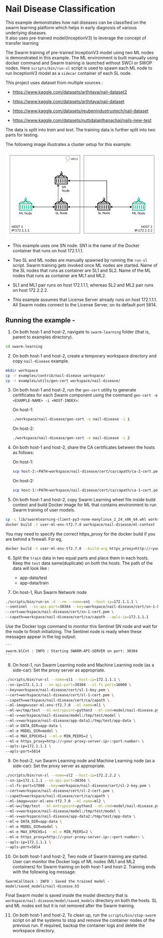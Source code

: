 # Nail Disease Classification

This example demonstrates how nail diseases can be classified on the swarm learning platform which helps in early diagnosis of various underlying diseases.  
It also uses pre-trained model(InceptionV3) to leverage the concept of transfer learning

The Swarm training of pre-trained InceptionV3 model using two ML nodes is demonstrated in this example. The ML environment is built manually using docker command and Swarm training is launched without SWCI or SWOP nodes. Here `scripts/bin/run-sl` script is used to spawn each ML node to run InceptionV3 model as a `sidecar` container of each SL node.

This project uses dataset from multiple sources :

* https://www.kaggle.com/datasets/arthitaya/nail-dataset2

* https://www.kaggle.com/datasets/arthitaya/nail-dataset

* https://www.kaggle.com/datasets/reubenindustrustech/nail-dataset

* https://www.kaggle.com/datasets/nuttidalapthanachai/nails-new-test

The data is split into *train* and *test*.
The training data is further split into two parts for testing.

The following image illustrates a cluster setup for this example:

![WPBC Cluster Setup](/docs/User/GUID-4D303DEC-8E71-43F4-BDCB-04B0C1AE79D8-high.png)

* This example uses one SN node. SN1 is the name of the Docker container that runs on host 172.1.1.1.

* Two SL and ML nodes are manually spawned by running the `run-sl` script. Swarm training gets invoked once ML nodes are started. Name of the SL nodes that runs as container are SL1 and SL2. Name of the ML nodes that runs as container are ML1 and ML2.

* SL1 and ML1 pair runs on host 172.1.1.1, whereas SL2 and ML2 pair runs on host 172.2.2.2.

* This example assumes that License Server already runs on host 172.1.1.1. All Swarm nodes connect to the License Server, on its default port 5814.

## Running the example -

1. On both host-1 and host-2, navigate to `swarm-learning` folder \(that is, parent to examples directory\).

``` bash
cd swarm-learning
```

2. On both host-1 and host-2, create a temporary workspace directory and copy `nail-disease` example.

```bash
mkdir workspace
cp -r examples/contrib/nail-disease workspace/
cp -r examples/utils/gen-cert workspace/nail-disease/
```

3. On both host-1 and host-2, run the `gen-cert` utility to generate certificates for each Swarm component using the command `gen-cert -e <EXAMPLE-NAME> -i <HOST-INDEX>`:

    On host-1:

    ```bash
    ./workspace/nail-disease/gen-cert -e nail-disease -i 1
    ```

    On host-2:

    ```bash
    ./workspace/nail-disease/gen-cert -e nail-disease -i 2
    ```

4. On both host-1 and host-2, share the CA certificates between the hosts as follows:

    On host-1:

    ```bash
    scp host-2:<PATH>workspace/nail-disease/cert/ca/capath/ca-2-cert.pem workspace/nail-disease/cert/ca/capath
    ```

    On host-2:

    ```bash
    scp host-1:<PATH>workspace/nail-disease/cert/ca/capath/ca-1-cert.pem workspace/nail-disease/cert/ca/capath
    ```

5. On both host-1 and host-2, copy Swarm Learning wheel file inside build context and build Docker image for ML that contains environment to run Swarm training of user models.

```bash
cp -L lib/swarmlearning-client-py3-none-manylinux_2_24_x86_64.whl workspace/nail-disease/ml-context/
docker build -t user-ml-env-tf2.7.0 workspace/nail-disease/ml-context
```

You may need to specify the correct https_proxy for the docker build if you are behind a firewall. For eg,

```bash
docker build -t user-ml-env-tf2.7.0 --build-arg https_proxy=http://<your-proxy-server-ip>:<port> workspace/nail-disease/ml-context
```

6. Split the `train` data in two equal parts and place them in each hosts. Keep the `test` data same(duplicate) on both the hosts. The path of the data will look like : 
    * app-data/test
    * app-data/train

7. On host-1, Run Swarm Network node

```bash
./scripts/bin/run-sn -d --rm --name=sn1 --host-ip=172.1.1.1 \
--sentinel --sn-api-port=30304 --key=workspace/nail-disease/cert/sn-1-key.pem \
--cert=workspace/nail-disease/cert/sn-1-cert.pem \
--capath=workspace/nail-disease/cert/ca/capath --apls-ip=172.1.1.1
```

   Use the Docker logs command to monitor this Sentinel SN node and wait for the node to finish initializing. The Sentinel node is ready when these messages appear in the log output:

    ```
    swarm.blCnt : INFO : Starting SWARM-API-SERVER on port: 30304
    ```

8. On host-1, run Swarm Learning node and Machine Learning node \(as a side-car\): Set the proxy server as appropriate.

```bash
./scripts/bin/run-sl --name=sl1 --host-ip=172.1.1.1 \
--sn-ip=172.1.1.1 --sn-api-port=30304 --sl-fs-port=16000 \
--key=workspace/nail-disease/cert/sl-1-key.pem \
--cert=workspace/nail-disease/cert/sl-1-cert.pem \
--capath=workspace/nail-disease/cert/ca/capath \
--ml-image=user-ml-env-tf2.7.0 --ml-name=ml1 \
--ml-w=/tmp/test --ml-entrypoint=python3 --ml-cmd=model/nail-disease.py \
--ml-v=workspace/nail-disease/model:/tmp/test/model \
--ml-v=workspace/nail-disease/app-data1:/tmp/test/app-data \
--ml-e DATA_DIR=app-data \
--ml-e MODEL_DIR=model \
--ml-e MAX_EPOCHS=1 --ml-e MIN_PEERS=2 \
--ml-e https_proxy=http://<your-proxy-server-ip>:<port-number> \
--apls-ip=172.1.1.1 \
--apls-port=5814
```

9. On host-2, run Swarm Learning node and Machine Learning node \(as a side-car\): Set the proxy server as appropriate.

```bash
./scripts/bin/run-sl --name=sl2 --host-ip=172.2.2.2 \
--sn-ip=172.1.1.1 --sn-api-port=30304 \
--sl-fs-port=17000 --key=workspace/nail-disease/cert/sl-2-key.pem \
--cert=workspace/nail-disease/cert/sl-2-cert.pem \
--capath=workspace/nail-disease/cert/ca/capath \
--ml-image=user-ml-env-tf2.7.0 --ml-name=ml2 \
--ml-w=/tmp/test --ml-entrypoint=python3 --ml-cmd=model/nail-disease.py \
--ml-v=workspace/nail-disease/model:/tmp/test/model \
--ml-v=workspace/nail-disease/app-data2:/tmp/test/app-data \
--ml-e DATA_DIR=app-data \
--ml-e MODEL_DIR=model \
--ml-e MAX_EPOCHS=1 --ml-e MIN_PEERS=2 \
--ml-e https_proxy=http://<your-proxy-server-ip>:<port-number> \
--apls-ip=172.1.1.1 \
--apls-port=5814
```

10. On both host-1 and host-2, Two node of Swarm training are started. User can monitor the Docker logs of ML nodes \(ML1 and ML2 containers\) for Swarm training on both host-1 and host-2. Training ends with the following log message:

```
SwarmCallback : INFO : Saved the trained model - model/saved_models/nail-disease.h5
```

   Final Swarm model is saved inside the model directory that is `workspace/nail-disease/model/saved_models` directory on both the hosts. SL and ML nodes exit but it is not removed after the Swarm training.

11. On both host-1 and host-2, To clean up, run the `scripts/bin/stop-swarm` script on all the systems to stop and remove the container nodes of the previous run. If required, backup the container logs and delete the workspace directory.